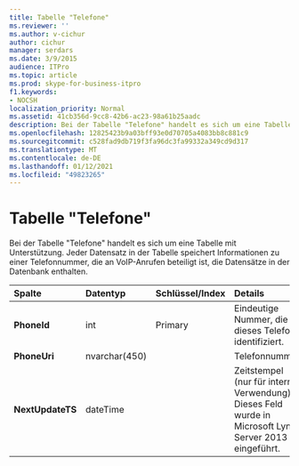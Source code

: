 ```yaml
---
title: Tabelle "Telefone"
ms.reviewer: ''
ms.author: v-cichur
author: cichur
manager: serdars
ms.date: 3/9/2015
audience: ITPro
ms.topic: article
ms.prod: skype-for-business-itpro
f1.keywords:
- NOCSH
localization_priority: Normal
ms.assetid: 41cb356d-9cc8-42b6-ac23-98a61b25aadc
description: Bei der Tabelle "Telefone" handelt es sich um eine Tabelle mit Unterstützung. Jeder Datensatz in der Tabelle speichert Informationen zu einer Telefonnummer, die an VoIP-Anrufen beteiligt ist, die Datensätze in der Datenbank enthalten.
ms.openlocfilehash: 12825423b9a03bff93e0d70705a4083bb8c881c9
ms.sourcegitcommit: c528fad9db719f3fa96dc3fa99332a349cd9d317
ms.translationtype: MT
ms.contentlocale: de-DE
ms.lasthandoff: 01/12/2021
ms.locfileid: "49823265"
---
```

# <a name="phones-table"></a>Tabelle "Telefone"
 
Bei der Tabelle "Telefone" handelt es sich um eine Tabelle mit Unterstützung. Jeder Datensatz in der Tabelle speichert Informationen zu einer Telefonnummer, die an VoIP-Anrufen beteiligt ist, die Datensätze in der Datenbank enthalten.
  
|**Spalte**|**Datentyp**|**Schlüssel/Index**|**Details**|
|:-----|:-----|:-----|:-----|
|**PhoneId** <br/> |int  <br/> |Primary  <br/> |Eindeutige Nummer, die dieses Telefon identifiziert.  <br/> |
|**PhoneUri** <br/> |nvarchar(450)  <br/> | <br/> |Telefonnummer.  <br/> |
|**NextUpdateTS** <br/> |dateTime  <br/> ||Zeitstempel (nur für interne Verwendung).  <br/> Dieses Feld wurde in Microsoft Lync Server 2013 eingeführt.  <br/> |
   

